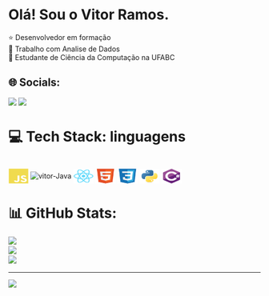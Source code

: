 # Olá! Sou o Vitor Ramos.

⭐ Desenvolvedor em formação<br>
💼 Trabalho com Analise de Dados<br>
📘 Estudante de Ciência da Computação na UFABC

## 🌐 Socials:

  <a href="https://www.linkedin.com/in/vitor-ramos-934929151/" target="_blank"><img src="https://img.shields.io/badge/-LinkedIn-%230077B5?style=for-the-badge&logo=linkedin&logoColor=white" target="_blank"></a> 
    <a href = "vitor.ramos.ara@gmail.com"><img src="https://img.shields.io/badge/-Gmail-%23333?style=for-the-badge&logo=gmail&logoColor=white" target="_blank"></a>
  
# 💻 Tech Stack: linguagens
<div style="display: inline_block"><br>
  <img align="center" alt="vitor-Js" height="30" width="40" src="https://raw.githubusercontent.com/devicons/devicon/master/icons/javascript/javascript-plain.svg">
  <img align="center" alt="vitor-Java" height="30" width="40" src="https://cdn.jsdelivr.net/gh/devicons/devicon@v2.15.1/devicon.min.css">
  <img align="center" alt="vitor-React" height="30" width="40" src="https://raw.githubusercontent.com/devicons/devicon/master/icons/react/react-original.svg">
  <img align="center" alt="vitor-HTML" height="30" width="40" src="https://raw.githubusercontent.com/devicons/devicon/master/icons/html5/html5-original.svg">
  <img align="center" alt="vitor-CSS" height="30" width="40" src="https://raw.githubusercontent.com/devicons/devicon/master/icons/css3/css3-original.svg">
  <img align="center" alt="vitor-Python" height="30" width="40" src="https://raw.githubusercontent.com/devicons/devicon/master/icons/python/python-original.svg">
  <img align="center" alt="vitor-Csharp" height="30" width="40" src="https://raw.githubusercontent.com/devicons/devicon/master/icons/csharp/csharp-original.svg">
</div>
  
  ##

# 📊 GitHub Stats:
![](https://github-readme-stats.vercel.app/api/top-langs/?username=ramosvit&theme=gotham&hide_border=false&include_all_commits=true&count_private=false&layout=compact)<br/>
![](https://github-readme-stats.vercel.app/api?username=ramosvit&theme=gotham&hide_border=false&include_all_commits=true&count_private=false)<br/>
![](https://github-readme-streak-stats.herokuapp.com/?user=ramosvit&theme=gotham&hide_border=false)<br/>


---
[![](https://visitcount.itsvg.in/api?id=ramosvit&icon=0&color=12)](https://visitcount.itsvg.in)

<!-- Proudly created with GPRM ( https://gprm.itsvg.in ) -->
